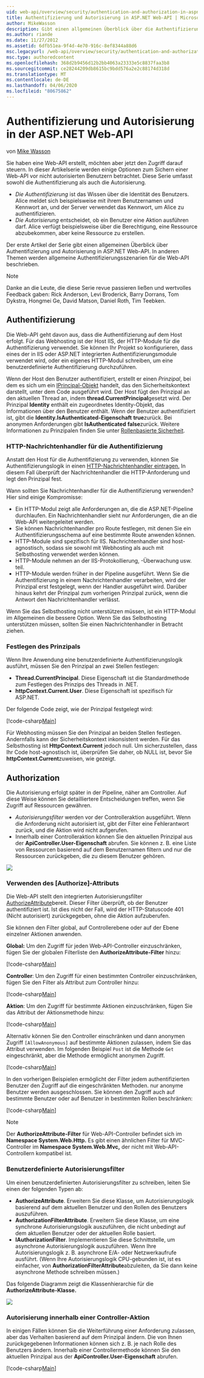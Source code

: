 ```yaml
---
uid: web-api/overview/security/authentication-and-authorization-in-aspnet-web-api
title: Authentifizierung und Autorisierung in ASP.NET Web-API | Microsoft Docs
author: MikeWasson
description: Gibt einen allgemeinen Überblick über die Authentifizierung und Autorisierung in ASP.NET Web-API.
ms.author: riande
ms.date: 11/27/2012
ms.assetid: 6dfb51ea-9f4d-4e70-916c-8ef8344a88d6
msc.legacyurl: /web-api/overview/security/authentication-and-authorization-in-aspnet-web-api
msc.type: authoredcontent
ms.openlocfilehash: 368d2b9456d12b2bb4063a23333e5c8837faa3b8
ms.sourcegitcommit: ce28244209db8615bc9bdd576a2e2c88174d318d
ms.translationtype: MT
ms.contentlocale: de-DE
ms.lasthandoff: 04/06/2020
ms.locfileid: "80675862"
---
```

# <a name="authentication-and-authorization-in-aspnet-web-api"></a>Authentifizierung und Autorisierung in der ASP.NET Web-API

von [Mike Wasson](https://github.com/MikeWasson)

Sie haben eine Web-API erstellt, möchten aber jetzt den Zugriff darauf steuern. In dieser Artikelserie werden einige Optionen zum Sichern einer Web-API vor nicht autorisierten Benutzern betrachtet. Diese Serie umfasst sowohl die Authentifizierung als auch die Autorisierung.

- *Die Authentifizierung* ist das Wissen über die Identität des Benutzers. Alice meldet sich beispielsweise mit ihrem Benutzernamen und Kennwort an, und der Server verwendet das Kennwort, um Alice zu authentifizieren.
- *Die Autorisierung* entscheidet, ob ein Benutzer eine Aktion ausführen darf. Alice verfügt beispielsweise über die Berechtigung, eine Ressource abzubekommen, aber keine Ressource zu erstellen.

Der erste Artikel der Serie gibt einen allgemeinen Überblick über Authentifizierung und Autorisierung in ASP.NET Web-API. In anderen Themen werden allgemeine Authentifizierungsszenarien für die Web-API beschrieben.

> [!NOTE]
> Danke an die Leute, die diese Serie revue passieren ließen und wertvolles Feedback gaben: Rick Anderson, Levi Broderick, Barry Dorrans, Tom Dykstra, Hongmei Ge, David Matson, Daniel Roth, Tim Teebken.

## <a name="authentication"></a>Authentifizierung

Die Web-API geht davon aus, dass die Authentifizierung auf dem Host erfolgt. Für das Webhosting ist der Host IIS, der HTTP-Module für die Authentifizierung verwendet. Sie können Ihr Projekt so konfigurieren, dass eines der in IIS oder ASP.NET integrierten Authentifizierungsmodule verwendet wird, oder ein eigenes HTTP-Modul schreiben, um eine benutzerdefinierte Authentifizierung durchzuführen.

Wenn der Host den Benutzer authentifiziert, erstellt er einen *Prinzipal*, bei dem es sich um ein [IPrincipal-Objekt](https://msdn.microsoft.com/library/System.Security.Principal.IPrincipal.aspx) handelt, das den Sicherheitskontext darstellt, unter dem Code ausgeführt wird. Der Host fügt den Prinzipal an den aktuellen Thread an, indem **thread.CurrentPrincipal**gesetzt wird. Der Prinzipal **Identity** enthält ein zugeordnetes Identity-Objekt, das Informationen über den Benutzer enthält. Wenn der Benutzer authentifiziert ist, gibt die **Identity.IsAuthenticated-Eigenschaft** **true**zurück. Bei anonymen Anforderungen gibt **IsAuthenticated** **false**zurück. Weitere Informationen zu Prinzipalen finden Sie unter [Rollenbasierte Sicherheit](https://msdn.microsoft.com/library/shz8h065.aspx).

### <a name="http-message-handlers-for-authentication"></a>HTTP-Nachrichtenhandler für die Authentifizierung

Anstatt den Host für die Authentifizierung zu verwenden, können Sie Authentifizierungslogik in einen [HTTP-Nachrichtenhandler eintragen.](../advanced/http-message-handlers.md) In diesem Fall überprüft der Nachrichtenhandler die HTTP-Anforderung und legt den Prinzipal fest.

Wann sollten Sie Nachrichtenhandler für die Authentifizierung verwenden? Hier sind einige Kompromisse:

- Ein HTTP-Modul zeigt alle Anforderungen an, die die ASP.NET-Pipeline durchlaufen. Ein Nachrichtenhandler sieht nur Anforderungen, die an die Web-API weitergeleitet werden.
- Sie können Nachrichtenhandler pro Route festlegen, mit denen Sie ein Authentifizierungsschema auf eine bestimmte Route anwenden können.
- HTTP-Module sind spezifisch für IIS. Nachrichtenhandler sind host-agnostisch, sodass sie sowohl mit Webhosting als auch mit Selbsthosting verwendet werden können.
- HTTP-Module nehmen an der IIS-Protokollierung, -Überwachung usw. teil.
- HTTP-Module werden früher in der Pipeline ausgeführt. Wenn Sie die Authentifizierung in einem Nachrichtenhandler verarbeiten, wird der Prinzipal erst festgelegt, wenn der Handler ausgeführt wird. Darüber hinaus kehrt der Prinzipal zum vorherigen Prinzipal zurück, wenn die Antwort den Nachrichtenhandler verlässt.

Wenn Sie das Selbsthosting nicht unterstützen müssen, ist ein HTTP-Modul im Allgemeinen die bessere Option. Wenn Sie das Selbsthosting unterstützen müssen, sollten Sie einen Nachrichtenhandler in Betracht ziehen.

### <a name="setting-the-principal"></a>Festlegen des Prinzipals

Wenn Ihre Anwendung eine benutzerdefinierte Authentifizierungslogik ausführt, müssen Sie den Prinzipal an zwei Stellen festlegen:

- **Thread.CurrentPrincipal**. Diese Eigenschaft ist die Standardmethode zum Festlegen des Prinzips des Threads in .NET.
- **httpContext.Current.User**. Diese Eigenschaft ist spezifisch für ASP.NET.

Der folgende Code zeigt, wie der Prinzipal festgelegt wird:

[!code-csharp[Main](authentication-and-authorization-in-aspnet-web-api/samples/sample1.cs)]

Für Webhosting müssen Sie den Prinzipal an beiden Stellen festlegen. Andernfalls kann der Sicherheitskontext inkonsistent werden. Für das Selbsthosting ist **HttpContext.Current** jedoch null. Um sicherzustellen, dass Ihr Code host-agnostisch ist, überprüfen Sie daher, ob NULL ist, bevor Sie **httpContext.Current**zuweisen, wie gezeigt.

## <a name="authorization"></a>Authorization

Die Autorisierung erfolgt später in der Pipeline, näher am Controller. Auf diese Weise können Sie detailliertere Entscheidungen treffen, wenn Sie Zugriff auf Ressourcen gewähren.

- *Autorisierungsfilter* werden vor der Controlleraktion ausgeführt. Wenn die Anforderung nicht autorisiert ist, gibt der Filter eine Fehlerantwort zurück, und die Aktion wird nicht aufgerufen.
- Innerhalb einer Controlleraktion können Sie den aktuellen Prinzipal aus der **ApiController.User-Eigenschaft** abrufen. Sie können z. B. eine Liste von Ressourcen basierend auf dem Benutzernamen filtern und nur die Ressourcen zurückgeben, die zu diesem Benutzer gehören.

![](authentication-and-authorization-in-aspnet-web-api/_static/image1.png)

<a id="auth3"></a>
### <a name="using-the-authorize-attribute"></a>Verwenden des [Authorize]-Attributs

Die Web-API stellt den integrierten Autorisierungsfilter [AuthorizeAttribute](https://msdn.microsoft.com/library/system.web.http.authorizeattribute.aspx)bereit. Dieser Filter überprüft, ob der Benutzer authentifiziert ist. Ist dies nicht der Fall, wird der HTTP-Statuscode 401 (Nicht autorisiert) zurückgegeben, ohne die Aktion aufzuberufen.

Sie können den Filter global, auf Controllerebene oder auf der Ebene einzelner Aktionen anwenden.

**Global:** Um den Zugriff für jeden Web-API-Controller einzuschränken, fügen Sie der globalen Filterliste den **AuthorizeAttribute-Filter** hinzu:

[!code-csharp[Main](authentication-and-authorization-in-aspnet-web-api/samples/sample2.cs)]

**Controller**: Um den Zugriff für einen bestimmten Controller einzuschränken, fügen Sie den Filter als Attribut zum Controller hinzu:

[!code-csharp[Main](authentication-and-authorization-in-aspnet-web-api/samples/sample3.cs)]

**Aktion**: Um den Zugriff für bestimmte Aktionen einzuschränken, fügen Sie das Attribut der Aktionsmethode hinzu:

[!code-csharp[Main](authentication-and-authorization-in-aspnet-web-api/samples/sample4.cs)]

Alternativ können Sie den Controller einschränken und dann anonymen Zugriff `[AllowAnonymous]` auf bestimmte Aktionen zulassen, indem Sie das Attribut verwenden. Im folgenden Beispiel `Post` ist die Methode `Get` eingeschränkt, aber die Methode ermöglicht anonymen Zugriff.

[!code-csharp[Main](authentication-and-authorization-in-aspnet-web-api/samples/sample5.cs)]

In den vorherigen Beispielen ermöglicht der Filter jedem authentifizierten Benutzer den Zugriff auf die eingeschränkten Methoden. nur anonyme Benutzer werden ausgeschlossen. Sie können den Zugriff auch auf bestimmte Benutzer oder auf Benutzer in bestimmten Rollen beschränken:

[!code-csharp[Main](authentication-and-authorization-in-aspnet-web-api/samples/sample6.cs)]

> [!NOTE]
> Der **AuthorizeAttribute-Filter** für Web-API-Controller befindet sich im **Namespace System.Web.Http.** Es gibt einen ähnlichen Filter für MVC-Controller im **Namespace System.Web.Mvc,** der nicht mit Web-API-Controllern kompatibel ist.

### <a name="custom-authorization-filters"></a>Benutzerdefinierte Autorisierungsfilter

Um einen benutzerdefinierten Autorisierungsfilter zu schreiben, leiten Sie einen der folgenden Typen ab:

- **AuthorizeAttribute**. Erweitern Sie diese Klasse, um Autorisierungslogik basierend auf dem aktuellen Benutzer und den Rollen des Benutzers auszuführen.
- **AuthorizationFilterAttribute**. Erweitern Sie diese Klasse, um eine synchrone Autorisierungslogik auszuführen, die nicht unbedingt auf dem aktuellen Benutzer oder der aktuellen Rolle basiert.
- **IAuthorizationFilter**. Implementieren Sie diese Schnittstelle, um asynchrone Autorisierungslogik auszuführen. Wenn Ihre Autorisierungslogik z. B. asynchrone E/A- oder Netzwerkaufrufe ausführt. (Wenn Ihre Autorisierungslogik CPU-gebunden ist, ist es einfacher, von **AuthorizationFilterAttribute**abzuleiten, da Sie dann keine asynchrone Methode schreiben müssen.)

Das folgende Diagramm zeigt die Klassenhierarchie für die **AuthorizeAttribute-Klasse.**

![](authentication-and-authorization-in-aspnet-web-api/_static/image2.png)

### <a name="authorization-inside-a-controller-action"></a>Autorisierung innerhalb einer Controller-Aktion

In einigen Fällen können Sie die Weiterführung einer Anforderung zulassen, aber das Verhalten basierend auf dem Prinzipal ändern. Die von Ihnen zurückgegebenen Informationen können sich z. B. je nach Rolle des Benutzers ändern. Innerhalb einer Controllermethode können Sie den aktuellen Prinzipal aus der **ApiController.User-Eigenschaft** abrufen.

[!code-csharp[Main](authentication-and-authorization-in-aspnet-web-api/samples/sample7.cs)]
